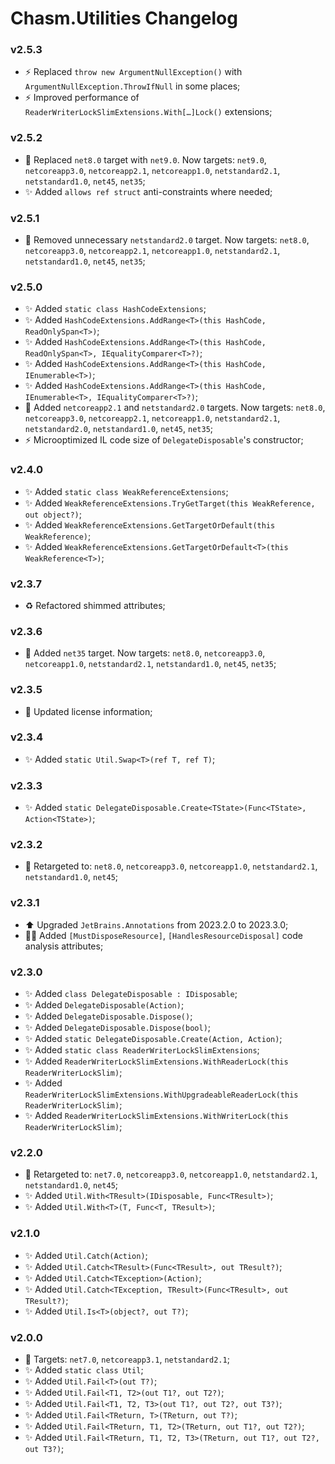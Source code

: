 # Chasm.Utilities Changelog

### v2.5.3
- ⚡️ Replaced `throw new ArgumentNullException()` with `ArgumentNullException.ThrowIfNull` in some places;
- ⚡️ Improved performance of `ReaderWriterLockSlimExtensions.With[…]Lock()` extensions;

### v2.5.2
- 🧩 Replaced `net8.0` target with `net9.0`. Now targets: `net9.0`, `netcoreapp3.0`, `netcoreapp2.1`, `netcoreapp1.0`, `netstandard2.1`, `netstandard1.0`, `net45`, `net35`;
- ✨ Added `allows ref struct` anti-constraints where needed;

### v2.5.1
- 🧩 Removed unnecessary `netstandard2.0` target. Now targets: `net8.0`, `netcoreapp3.0`, `netcoreapp2.1`, `netcoreapp1.0`, `netstandard2.1`, `netstandard1.0`, `net45`, `net35`;

### v2.5.0
- ✨ Added `static class HashCodeExtensions`;
- ✨ Added `HashCodeExtensions.AddRange<T>(this HashCode, ReadOnlySpan<T>)`;
- ✨ Added `HashCodeExtensions.AddRange<T>(this HashCode, ReadOnlySpan<T>, IEqualityComparer<T>?)`;
- ✨ Added `HashCodeExtensions.AddRange<T>(this HashCode, IEnumerable<T>)`;
- ✨ Added `HashCodeExtensions.AddRange<T>(this HashCode, IEnumerable<T>, IEqualityComparer<T>?)`;
- 🧩 Added `netcoreapp2.1` and `netstandard2.0` targets. Now targets: `net8.0`, `netcoreapp3.0`, `netcoreapp2.1`, `netcoreapp1.0`, `netstandard2.1`, `netstandard2.0`, `netstandard1.0`, `net45`, `net35`;
- ⚡️ Microoptimized IL code size of `DelegateDisposable`'s constructor;

### v2.4.0
- ✨ Added `static class WeakReferenceExtensions`;
- ✨ Added `WeakReferenceExtensions.TryGetTarget(this WeakReference, out object?)`;
- ✨ Added `WeakReferenceExtensions.GetTargetOrDefault(this WeakReference)`;
- ✨ Added `WeakReferenceExtensions.GetTargetOrDefault<T>(this WeakReference<T>)`;

### v2.3.7
- ♻️ Refactored shimmed attributes;

### v2.3.6
- 🧩 Added `net35` target. Now targets: `net8.0`, `netcoreapp3.0`, `netcoreapp1.0`, `netstandard2.1`, `netstandard1.0`, `net45`, `net35`;

### v2.3.5
- 📄 Updated license information;

### v2.3.4
- ✨ Added `static Util.Swap<T>(ref T, ref T)`;

### v2.3.3
- ✨ Added `static DelegateDisposable.Create<TState>(Func<TState>, Action<TState>)`;

### v2.3.2
- 🧩 Retargeted to: `net8.0`, `netcoreapp3.0`, `netcoreapp1.0`, `netstandard2.1`, `netstandard1.0`, `net45`;

### v2.3.1
- ⬆️ Upgraded `JetBrains.Annotations` from 2023.2.0 to 2023.3.0;
- 🧑‍💻 Added `[MustDisposeResource]`, `[HandlesResourceDisposal]` code analysis attributes;

### v2.3.0
- ✨ Added `class DelegateDisposable : IDisposable`;
- ✨ Added `DelegateDisposable(Action)`;
- ✨ Added `DelegateDisposable.Dispose()`;
- ✨ Added `DelegateDisposable.Dispose(bool)`;
- ✨ Added `static DelegateDisposable.Create(Action, Action)`;
- ✨ Added `static class ReaderWriterLockSlimExtensions`;
- ✨ Added `ReaderWriterLockSlimExtensions.WithReaderLock(this ReaderWriterLockSlim)`;
- ✨ Added `ReaderWriterLockSlimExtensions.WithUpgradeableReaderLock(this ReaderWriterLockSlim)`;
- ✨ Added `ReaderWriterLockSlimExtensions.WithWriterLock(this ReaderWriterLockSlim)`;

### v2.2.0
- 🧩 Retargeted to: `net7.0`, `netcoreapp3.0`, `netcoreapp1.0`, `netstandard2.1`, `netstandard1.0`, `net45`;
- ✨ Added `Util.With<TResult>(IDisposable, Func<TResult>)`;
- ✨ Added `Util.With<T>(T, Func<T, TResult>)`;

### v2.1.0
- ✨ Added `Util.Catch(Action)`;
- ✨ Added `Util.Catch<TResult>(Func<TResult>, out TResult?)`;
- ✨ Added `Util.Catch<TException>(Action)`;
- ✨ Added `Util.Catch<TException, TResult>(Func<TResult>, out TResult?)`;
- ✨ Added `Util.Is<T>(object?, out T?)`;

### v2.0.0
- 🧩 Targets: `net7.0`, `netcoreapp3.1`, `netstandard2.1`;
- ✨ Added `static class Util`;
- ✨ Added `Util.Fail<T>(out T?)`;
- ✨ Added `Util.Fail<T1, T2>(out T1?, out T2?)`;
- ✨ Added `Util.Fail<T1, T2, T3>(out T1?, out T2?, out T3?)`;
- ✨ Added `Util.Fail<TReturn, T>(TReturn, out T?)`;
- ✨ Added `Util.Fail<TReturn, T1, T2>(TReturn, out T1?, out T2?)`;
- ✨ Added `Util.Fail<TReturn, T1, T2, T3>(TReturn, out T1?, out T2?, out T3?)`;
